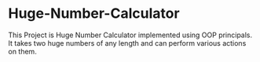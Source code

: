 # Huge-Number-Calculator
This Project is Huge Number Calculator implemented using OOP principals. 
It takes two huge numbers of any length and can perform various actions on them. 
